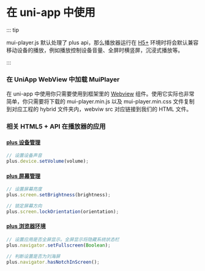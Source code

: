 # 在 uni-app 中使用

::: tip

mui-player.js 默认处理了 plus api，那么播放器运行在 [H5+](http://www.html5plus.org/doc/zh_cn/runtime.html) 环境时将会默认兼容移动设备的播放，例如播放控制设备音量、全屏时横竖屏，沉浸式播放等。

:::



### 在 UniApp WebView 中加载 MuiPlayer

在 uni-app 中使用你只需要使用到框架里的 [Webview](https://uniapp.dcloud.io/component/web-view) 组件。使用它实际也非常简单，你只需要将下载的 mui-player.min.js 以及 mui-player.min.css 文件复制到对应工程的 hybrid 文件夹内，webviw src 对应链接到我们的 HTML 文件。



### 相关 HTML5 + API 在播放器的应用

#### [plus 设备管理](http://www.html5plus.org/doc/zh_cn/device.html)

```javascript
// 设置设备声音
plus.device.setVolume(volume);
```



#### [plus 屏幕管理](http://www.html5plus.org/doc/zh_cn/device.html#plus.screen)

```javascript
// 设置屏幕亮度
plus.screen.setBrightness(brightness);

// 锁定屏幕方向
plus.screen.lockOrientation(orientation);
```



#### [plus 浏览器环境](http://www.html5plus.org/doc/zh_cn/navigator.html)

```javascript
// 设置应用是否全屏显示。全屏显示将隐藏系统状态栏
plus.navigator.setFullscreen(Boolean);

// 判断设置是否为刘海屏
plus.navigator.hasNotchInScreen();
```
